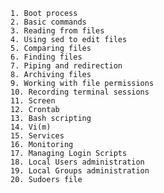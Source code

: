     1. Boot process
    2. Basic commands
    3. Reading from files
    4. Using sed to edit files
    5. Comparing files
    6. Finding files
    7. Piping and redirection
    8. Archiving files
    9. Working with file permissions
    10. Recording terminal sessions
    11. Screen
    12. Crontab
    13. Bash scripting
    14. Vi(m)
    15. Services
    16. Monitoring
    17. Managing Login Scripts
    18. Local Users administration
    19. Local Groups administration
    20. Sudoers file